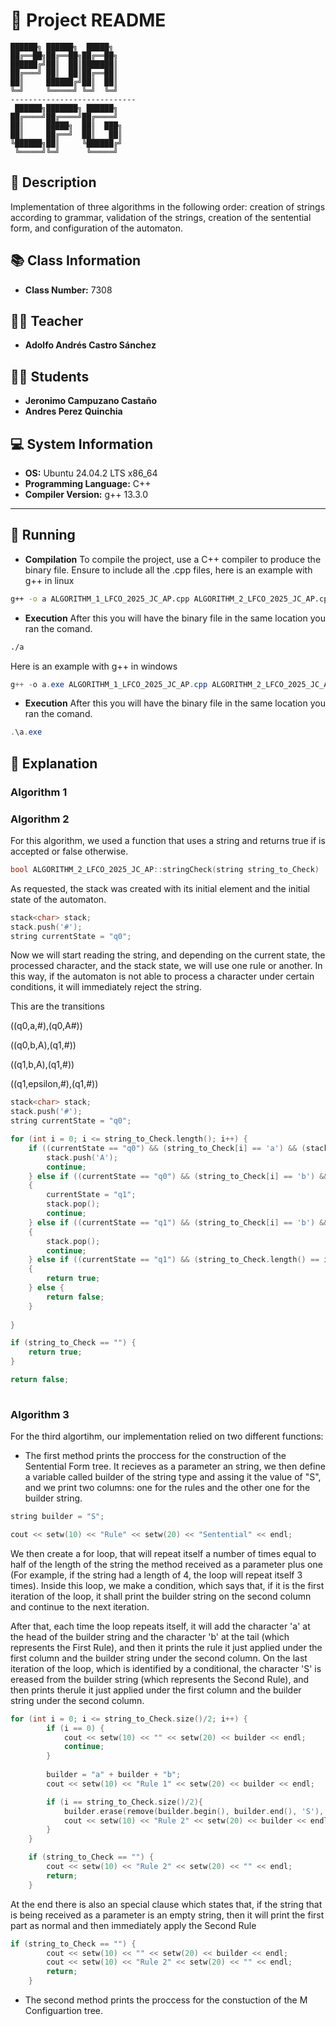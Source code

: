 # 📌 Project README
```
██████╗ ██████╗  █████╗  
██╔══██╗██╔══██╗██╔══██╗ 
██████╔╝██║  ██║███████║ 
██╔═══╝ ██║  ██║██╔══██║ 
██║     ██████╔╝██║  ██║ 
╚═╝     ╚═════╝ ╚═╝  ╚═╝
----------------------------
 ██████╗███████╗ ██████╗ 
██╔════╝██╔════╝██╔════╝ 
██║     █████╗  ██║  ███╗
██║     ██╔══╝  ██║   ██║
╚██████╗██║     ╚██████╔╝
 ╚═════╝╚═╝      ╚═════╝ 
```


## 📖 Description
Implementation of three algorithms in the following order: creation of strings according to grammar, validation of the strings, creation of the sentential form, and configuration of the automaton.

## 📚 Class Information
- **Class Number:** 7308  

## 👨‍🏫 Teacher
- **Adolfo Andrés Castro Sánchez** 

## 👨‍🎓 Students
- **Jeronimo Campuzano Castaño** 
- **Andres Perez Quinchia**  

## 💻 System Information
- **OS:** Ubuntu 24.04.2 LTS x86_64  
- **Programming Language:** C++  
- **Compiler Version:** g++ 13.3.0  

---

## 🚀 Running 
- **Compilation** To compile the project, use a C++ compiler to produce the binary file. Ensure to include all the .cpp files, here is an example with g++ in linux
```bash
g++ -o a ALGORITHM_1_LFCO_2025_JC_AP.cpp ALGORITHM_2_LFCO_2025_JC_AP.cpp ALGORITHM_3_LFCO_2025_JC_AP.cpp main.cpp
```
- **Execution** After this you will have the binary file in the same location you ran the comand.

```bash
./a
```

Here is an example with g++ in windows
```powershell
g++ -o a.exe ALGORITHM_1_LFCO_2025_JC_AP.cpp ALGORITHM_2_LFCO_2025_JC_AP.cpp ALGORITHM_3_LFCO_2025_JC_AP.cpp main.cpp
```
- **Execution** After this you will have the binary file in the same location you ran the comand.

```powershell
.\a.exe
```





## 📖 Explanation

### Algorithm 1

### Algorithm 2
For this algorithm, we used a function that uses a string and returns true if is accepted or false otherwise.
```cpp
bool ALGORITHM_2_LFCO_2025_JC_AP::stringCheck(string string_to_Check) 
```

As requested, the stack was created with its initial element and the initial state of the automaton.

```cpp
stack<char> stack;
stack.push('#');
string currentState = "q0";
```

Now we will start reading the string, and depending on the current state, the processed character, and the stack state, we will use one rule or another. In this way, if the automaton is not able to process a character under certain conditions, it will immediately reject the string. 

This are the transitions

((q0,a,#),(q0,A#)) 

((q0,b,A),(q1,#)) 

((q1,b,A),(q1,#)) 

((q1,epsilon,#),(q1,#))

```cpp
stack<char> stack;
stack.push('#');
string currentState = "q0";

for (int i = 0; i <= string_to_Check.length(); i++) {
    if ((currentState == "q0") && (string_to_Check[i] == 'a') && (stack.top() == '#' || stack.top() == 'A')) {
        stack.push('A');
        continue;
    } else if ((currentState == "q0") && (string_to_Check[i] == 'b') && (stack.top() == 'A'))
    {
        currentState = "q1";
        stack.pop();
        continue;
    } else if ((currentState == "q1") && (string_to_Check[i] == 'b') && (stack.top() == 'A'))
    {
        stack.pop();
        continue;
    } else if ((currentState == "q1") && (string_to_Check.length() == i ) && (stack.top() == '#'))
    {
        return true;
    } else {
        return false;
    }
    
}

if (string_to_Check == "") {
    return true;
}

return false;
    
```

### Algorithm 3
For the third algortihm, our implementation relied on two different functions:

+ The first method prints the proccess for the construction of the Sentential Form tree.
It recieves as a parameter an string, we then define a variable called builder of the string type and assing it the value of "S", and we print two columns: one for the rules and the other one for the builder string.

```cpp
string builder = "S";

cout << setw(10) << "Rule" << setw(20) << "Sentential" << endl;
```

We then create a for loop, that will repeat itself a number of times equal to half of the length of the string the method received as a parameter plus one (For example, if the string had a length of 4, the loop will repeat itself 3 times). Inside this loop, we make a condition, which says that, if it is the first iteration of the loop, it shall print the builder string on the second column and continue to the next iteration.

After that, each time the loop repeats itself, it will add the character 'a' at the head of the builder string and the character 'b' at the tail (which represents the First Rule), and then it prints the rule it just applied under the first column and the builder string under the second column. On the last iteration of the loop, which is identified by a conditional, the character 'S' is ereased from the builder string (which represents the Second Rule), and then prints therule it just applied under the first column and the builder string under the second column.

```cpp
for (int i = 0; i <= string_to_Check.size()/2; i++) {
        if (i == 0) {
            cout << setw(10) << "" << setw(20) << builder << endl;
            continue;
        }
        
        builder = "a" + builder + "b";
        cout << setw(10) << "Rule 1" << setw(20) << builder << endl;

        if (i == string_to_Check.size()/2){
            builder.erase(remove(builder.begin(), builder.end(), 'S'), builder.end());
            cout << setw(10) << "Rule 2" << setw(20) << builder << endl;
        }
    }

    if (string_to_Check == "") {
        cout << setw(10) << "Rule 2" << setw(20) << "" << endl;
        return;
    }
```

At the end there is also an special clause which states that, if the string that is being received as a parameter is an empty string, then it will print the first part as normal and then immediately apply the Second Rule

```cpp
if (string_to_Check == "") {
        cout << setw(10) << "" << setw(20) << builder << endl;
        cout << setw(10) << "Rule 2" << setw(20) << "" << endl;
        return;
    }
```

+ The second method prints the proccess for the constuction of the M Configuartion tree.
